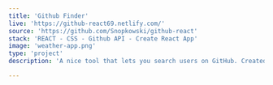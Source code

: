 ```yaml
---
title: 'Github Finder'
live: 'https://github-react69.netlify.com/'
source: 'https://github.com/Snopkowski/github-react'
stack: 'REACT - CSS - Github API - Create React App'
image: 'weather-app.png'
type: 'project'
description: 'A nice tool that lets you search users on GitHub. Created using Create-React-App Used it as an introduction to react.'

---
```

